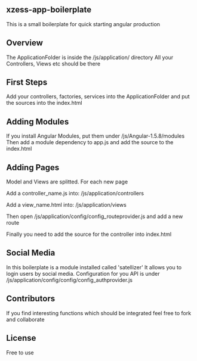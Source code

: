 ## xzess-app-boilerplate

This is a small boilerplate for quick starting angular production


## Overview

The ApplicationFolder is inside the /js/application/ directory
All your Controllers, Views etc should be there

## First Steps

Add your controllers, factories, services into the ApplicationFolder and put the sources into the index.html

## Adding Modules
If you install Angular Modules, put them under /js/Angular-1.5.8/modules
Then add a module dependency to app.js and add the source to the index.html

## Adding Pages
Model and Views are splitted. For each new page

Add a controller_name.js into:
/js/application/controllers

Add a view_name.html into:
/js/application/views

Then open /js/application/config/config_routeprovider.js and add a new route

Finally you need to add the source for the controller into index.html

## Social Media
In this boilerplate is a module installed called 'satellizer'
It allows you to login users by social media.
Configuration for you API is under
/js/application/config/config/config_authprovider.js

## Contributors

If you find interesting functions which should be integrated feel free to fork and collaborate

## License

Free to use

